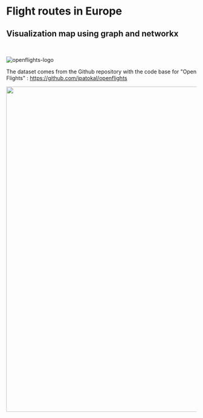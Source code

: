 # Flight routes in Europe 
## Visualization map using graph and networkx

<br>

![openflights-logo](https://user-images.githubusercontent.com/67431758/228839843-f3a6205c-1377-4f29-a05f-d54aecc401b1.png)

The dataset comes from the Github repository with the code base for "Open Flights" : https://github.com/jpatokal/openflights

<img width="858" alt="" src="https://user-images.githubusercontent.com/67431758/228851306-cf725113-7284-4bbb-ba87-8487079438d3.png">

